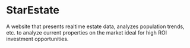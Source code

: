 # StarEstate
A website that presents realtime estate data, analyzes population trends, etc. to analyze current properties on the market ideal for high ROI investment opportunities.
